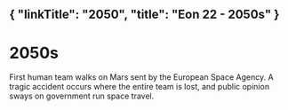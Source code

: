 {
    "linkTitle": "2050",
    "title": "Eon 22 - 2050s"
}
---

# 2050s

First human team walks on Mars sent by the European Space Agency.
A tragic accident occurs where the entire team is lost, and public opinion sways on government run space travel.